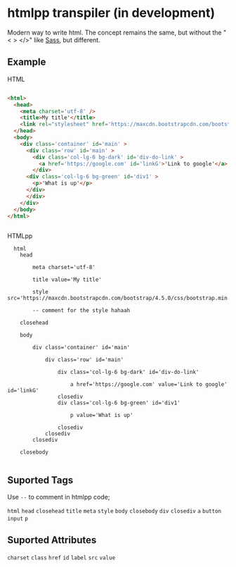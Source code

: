 # htmlpp transpiler (in development)

Modern way to write html. The concept remains the same, but without the "&lt; > &lt;/>" like <a href='https://github.com/sass/sass'>Sass</a>, but different.

## Example

HTML
```html

<html>
  <head>
    <meta charset='utf-8' />
    <title>My title'</title>
    <link rel="stylesheet" href='https://maxcdn.bootstrapcdn.com/bootstrap/4.5.0/css/bootstrap.min.css' />
  </head>
  <body>
    <div class='container' id='main' >
      <div class='row' id='main' >
        <div class='col-lg-6 bg-dark' id='div-do-link' >
          <a href='https://google.com' id='linkG'>'Link to google'</a>
        </div>
      <div class='col-lg-6 bg-green' id='div1' >
        <p>'What is up'</p>
      </div>
      </div>
    </div>
  </body>
</html>
      
```

HTMLpp
```
  html
    head
        
        meta charset='utf-8'
        
        title value='My title'

        style src='https://maxcdn.bootstrapcdn.com/bootstrap/4.5.0/css/bootstrap.min.css'

        -- comment for the style hahaah
    
    closehead
    
    body

        div class='container' id='main'
            
            div class='row' id='main'

                div class='col-lg-6 bg-dark' id='div-do-link'

                    a href='https://google.com' value='Link to google' id='linkG'
                closediv
                div class='col-lg-6 bg-green' id='div1'
                    
                    p value='What is up'
                
                closediv
            closediv
        closediv

    closebody
    
```

## Suported Tags


 Use ``` -- ``` to comment in htmlpp code;
 
```html```
```head```
```closehead```
```title```
```meta```
```style```
```body```
```closebody```
```div```
```closediv```
```a```
```button```
```input```
```p```

## Suported Attributes

```charset```
```class```
```href```
```id```
```label```
```src```
```value```








